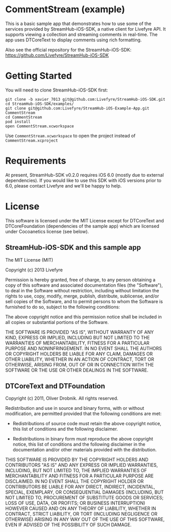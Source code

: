 CommentStream (example)
=======================

This is a basic sample app that demonstrates how to use some of the services provided by
StreamHub-iOS-SDK, a native client for Livefyre API. It supports viewing a collection and
streaming comments in real-time. The app uses DTCoreText to display comments using rich 
formatting.

Also see the official repository for the StreamHub-iOS-SDK: https://github.com/Livefyre/StreamHub-iOS-SDK

# Getting Started

You will need to clone StreamHub-iOS-SDK first:

    git clone -b xavier_7013 git@github.com:Livefyre/StreamHub-iOS-SDK.git
    cd StreamHub-iOS-SDK/examples/
    git clone git@github.com:Livefyre/StreamHub-iOS-Example-App.git CommentStream
    cd CommentStream
    pod install
    open CommentStream.xcworkspace

Use `CommentStream.xcworkspace` to open the project instead of `CommentStream.xcproject`

# Requirements

At present, StreamHub-SDK v0.2.0 requires iOS 6.0 (mostly due to external dependencies). If you
would like to use this SDK with iOS versions prior to 6.0, please contact Livefyre and we'll 
be happy to help.

# License

This software is licensed under the MIT License except for DTCoreText 
and DTCoreFoundation (dependencies of the sample app) which are licensed 
under Cocoanetics license (see below).

## StreamHub-iOS-SDK and this sample app

The MIT License (MIT)

Copyright (c) 2013 Livefyre

Permission is hereby granted, free of charge, to any person obtaining a copy
of this software and associated documentation files (the "Software"), to deal
in the Software without restriction, including without limitation the rights
to use, copy, modify, merge, publish, distribute, sublicense, and/or sell
copies of the Software, and to permit persons to whom the Software is
furnished to do so, subject to the following conditions:

The above copyright notice and this permission notice shall be included in
all copies or substantial portions of the Software.

THE SOFTWARE IS PROVIDED "AS IS", WITHOUT WARRANTY OF ANY KIND, EXPRESS OR
IMPLIED, INCLUDING BUT NOT LIMITED TO THE WARRANTIES OF MERCHANTABILITY,
FITNESS FOR A PARTICULAR PURPOSE AND NONINFRINGEMENT. IN NO EVENT SHALL THE
AUTHORS OR COPYRIGHT HOLDERS BE LIABLE FOR ANY CLAIM, DAMAGES OR OTHER
LIABILITY, WHETHER IN AN ACTION OF CONTRACT, TORT OR OTHERWISE, ARISING FROM,
OUT OF OR IN CONNECTION WITH THE SOFTWARE OR THE USE OR OTHER DEALINGS IN
THE SOFTWARE.

## DTCoreText and DTFoundation

Copyright (c) 2011, Oliver Drobnik. All rights reserved.

Redistribution and use in source and binary forms, with or without
modification, are permitted provided that the following conditions are met:

- Redistributions of source code must retain the above copyright notice, this
  list of conditions and the following disclaimer.

- Redistributions in binary form must reproduce the above copyright notice,
  this list of conditions and the following disclaimer in the documentation
  and/or other materials provided with the distribution.

THIS SOFTWARE IS PROVIDED BY THE COPYRIGHT HOLDERS AND CONTRIBUTORS "AS IS"
AND ANY EXPRESS OR IMPLIED WARRANTIES, INCLUDING, BUT NOT LIMITED TO, THE
IMPLIED WARRANTIES OF MERCHANTABILITY AND FITNESS FOR A PARTICULAR PURPOSE ARE
DISCLAIMED. IN NO EVENT SHALL THE COPYRIGHT HOLDER OR CONTRIBUTORS BE LIABLE
FOR ANY DIRECT, INDIRECT, INCIDENTAL, SPECIAL, EXEMPLARY, OR CONSEQUENTIAL
DAMAGES (INCLUDING, BUT NOT LIMITED TO, PROCUREMENT OF SUBSTITUTE GOODS OR
SERVICES; LOSS OF USE, DATA, OR PROFITS; OR BUSINESS INTERRUPTION) HOWEVER
CAUSED AND ON ANY THEORY OF LIABILITY, WHETHER IN CONTRACT, STRICT LIABILITY,
OR TORT (INCLUDING NEGLIGENCE OR OTHERWISE) ARISING IN ANY WAY OUT OF THE USE
OF THIS SOFTWARE, EVEN IF ADVISED OF THE POSSIBILITY OF SUCH DAMAGE.
